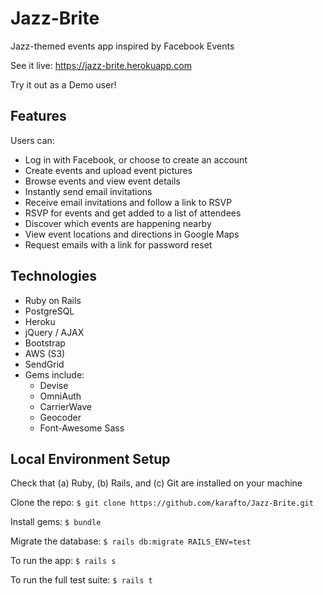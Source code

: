 # Jazz-Brite

Jazz-themed events app inspired by Facebook Events

See it live: https://jazz-brite.herokuapp.com

Try it out as a Demo user!

## Features

Users can:

* Log in with Facebook, or choose to create an account
* Create events and upload event pictures
* Browse events and view event details
* Instantly send email invitations
* Receive email invitations and follow a link to RSVP
* RSVP for events and get added to a list of attendees
* Discover which events are happening nearby
* View event locations and directions in Google Maps
* Request emails with a link for password reset

## Technologies

* Ruby on Rails
* PostgreSQL
* Heroku
* jQuery / AJAX
* Bootstrap
* AWS (S3)
* SendGrid
* Gems include:
  * Devise
  * OmniAuth
  * CarrierWave
  * Geocoder
  * Font-Awesome Sass

## Local Environment Setup

Check that (a) Ruby, (b) Rails, and (c) Git are installed on your machine

Clone the repo: `$ git clone https://github.com/karafto/Jazz-Brite.git`

Install gems: `$ bundle`

Migrate the database: `$ rails db:migrate RAILS_ENV=test`

To run the app: `$ rails s`

To run the full test suite: `$ rails t`
